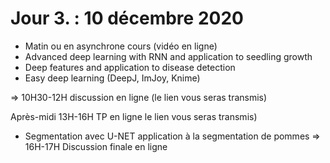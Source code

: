 # Jour 3. : 10 décembre 2020
* Matin ou en asynchrone cours (vidéo en ligne)
* Advanced deep learning with RNN and application to seedling growth
* Deep features and application to disease detection
* Easy deep learning (DeepJ, ImJoy, Knime)

=> 10H30-12H discussion en ligne (le lien vous seras transmis)

Après-midi 13H-16H TP en ligne le lien vous seras transmis)

* Segmentation avec U-NET application à la segmentation de pommes
=> 16H-17H Discussion finale en ligne
